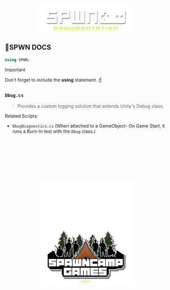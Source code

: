 <!-- Centered top image -->
<p align="center">
  <img src="https://github.com/SpawnCampGames/Documentation/blob/main/gfx/SPWN_DOC.png" width="307" height="91" alt="SPWN Logo">
</p>

## 📗SPWN DOCS
```csharp
using SPWN;
```
>[!IMPORTANT]
> Don't forget to include the **using** statement. ☝️  

### `Dbug.cs`
> Provides a custom logging solution that extends Unity's <c>Debug</c> class.

Related Scripts:
- `DbugDiagnostics.cs` (When attached to a GameObject- On Game Start, it runs a Burn-In test with the `Dbug` class.)

<!-- Start Whitespace /-->
&nbsp;  
&nbsp;  
&nbsp;  
&nbsp;  
&nbsp;  
&nbsp;  
&nbsp;  
<!-- End Whitespace /-->

<!-- Centered bottom image with scaling -->
<p align="center">
  <img src="https://github.com/SpawnCampGames/Documentation/blob/main/gfx/SpawnCampGames_DOC.png" width="300" alt="SpawnCampGames">
</p>
